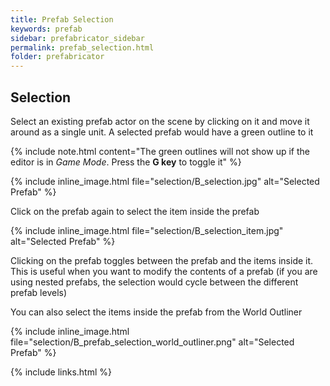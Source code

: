 ```yaml
---
title: Prefab Selection
keywords: prefab
sidebar: prefabricator_sidebar
permalink: prefab_selection.html
folder: prefabricator
---
```


## Selection

Select an existing prefab actor on the scene by clicking on it and move it around as a single unit.  A selected prefab would have a green outline to it

{% include note.html content="The green outlines will not show up if the editor is in *Game Mode*.  Press the **G key** to toggle it" %}

{% include inline_image.html file="selection/B_selection.jpg" alt="Selected Prefab" %}


Click on the prefab again to select the item inside the prefab

{% include inline_image.html file="selection/B_selection_item.jpg" alt="Selected Prefab" %}

Clicking on the prefab toggles between the prefab and the items inside it. This is useful when you want to modify the contents of a prefab (if you are using nested prefabs, 
the selection would cycle between the different prefab levels)




You can also select the items inside the prefab from the World Outliner

{% include inline_image.html file="selection/B_prefab_selection_world_outliner.png" alt="Selected Prefab" %}



{% include links.html %}
